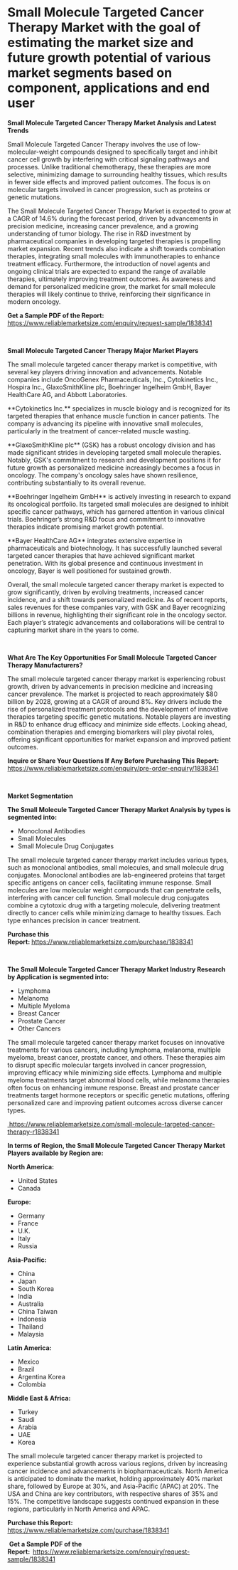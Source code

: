 <p><h1>Small Molecule Targeted Cancer Therapy Market with the goal of estimating the market size and future growth potential of various market segments based on component, applications and end user</h1></p><p><strong>Small Molecule Targeted Cancer Therapy Market Analysis and Latest Trends</strong></p>
<p><p>Small Molecule Targeted Cancer Therapy involves the use of low-molecular-weight compounds designed to specifically target and inhibit cancer cell growth by interfering with critical signaling pathways and processes. Unlike traditional chemotherapy, these therapies are more selective, minimizing damage to surrounding healthy tissues, which results in fewer side effects and improved patient outcomes. The focus is on molecular targets involved in cancer progression, such as proteins or genetic mutations.</p><p>The Small Molecule Targeted Cancer Therapy Market is expected to grow at a CAGR of 14.6% during the forecast period, driven by advancements in precision medicine, increasing cancer prevalence, and a growing understanding of tumor biology. The rise in R&D investment by pharmaceutical companies in developing targeted therapies is propelling market expansion. Recent trends also indicate a shift towards combination therapies, integrating small molecules with immunotherapies to enhance treatment efficacy. Furthermore, the introduction of novel agents and ongoing clinical trials are expected to expand the range of available therapies, ultimately improving treatment outcomes. As awareness and demand for personalized medicine grow, the market for small molecule therapies will likely continue to thrive, reinforcing their significance in modern oncology.</p></p>
<p><strong>Get a Sample PDF of the Report:&nbsp;</strong> <a href="https://www.reliablemarketsize.com/enquiry/request-sample/1838341?utm_campaign=3537&utm_medium=2&utm_source=Github&utm_content=ia&utm_term=13042025&utm_id=small-molecule-targeted-cancer-therapy">https://www.reliablemarketsize.com/enquiry/request-sample/1838341</a></p>
<p>&nbsp;</p>
<p><strong>Small Molecule Targeted Cancer Therapy Major Market Players</strong></p>
<p><p>The small molecule targeted cancer therapy market is competitive, with several key players driving innovation and advancements. Notable companies include OncoGenex Pharmaceuticals, Inc., Cytokinetics Inc., Hospira Inc., GlaxoSmithKline plc, Boehringer Ingelheim GmbH, Bayer HealthCare AG, and Abbott Laboratories.</p><p>**Cytokinetics Inc.** specializes in muscle biology and is recognized for its targeted therapies that enhance muscle function in cancer patients. The company is advancing its pipeline with innovative small molecules, particularly in the treatment of cancer-related muscle wasting.</p><p>**GlaxoSmithKline plc** (GSK) has a robust oncology division and has made significant strides in developing targeted small molecule therapies. Notably, GSK's commitment to research and development positions it for future growth as personalized medicine increasingly becomes a focus in oncology. The company's oncology sales have shown resilience, contributing substantially to its overall revenue.</p><p>**Boehringer Ingelheim GmbH** is actively investing in research to expand its oncological portfolio. Its targeted small molecules are designed to inhibit specific cancer pathways, which has garnered attention in various clinical trials. Boehringer’s strong R&D focus and commitment to innovative therapies indicate promising market growth potential.</p><p>**Bayer HealthCare AG** integrates extensive expertise in pharmaceuticals and biotechnology. It has successfully launched several targeted cancer therapies that have achieved significant market penetration. With its global presence and continuous investment in oncology, Bayer is well positioned for sustained growth.</p><p>Overall, the small molecule targeted cancer therapy market is expected to grow significantly, driven by evolving treatments, increased cancer incidence, and a shift towards personalized medicine. As of recent reports, sales revenues for these companies vary, with GSK and Bayer recognizing billions in revenue, highlighting their significant role in the oncology sector. Each player’s strategic advancements and collaborations will be central to capturing market share in the years to come.</p></p>
<p>&nbsp;</p>
<p><strong>What Are The Key Opportunities For Small Molecule Targeted Cancer Therapy Manufacturers?</strong></p>
<p><p>The small molecule targeted cancer therapy market is experiencing robust growth, driven by advancements in precision medicine and increasing cancer prevalence. The market is projected to reach approximately $80 billion by 2028, growing at a CAGR of around 8%. Key drivers include the rise of personalized treatment protocols and the development of innovative therapies targeting specific genetic mutations. Notable players are investing in R&D to enhance drug efficacy and minimize side effects. Looking ahead, combination therapies and emerging biomarkers will play pivotal roles, offering significant opportunities for market expansion and improved patient outcomes.</p></p>
<p><strong>Inquire or Share Your Questions If Any Before Purchasing This Report:</strong> <a href="https://www.reliablemarketsize.com/enquiry/pre-order-enquiry/1838341?utm_campaign=3537&utm_medium=2&utm_source=Github&utm_content=ia&utm_term=13042025&utm_id=small-molecule-targeted-cancer-therapy">https://www.reliablemarketsize.com/enquiry/pre-order-enquiry/1838341</a></p>
<p>&nbsp;</p>
<p><strong>Market Segmentation</strong></p>
<p><strong>The Small Molecule Targeted Cancer Therapy Market Analysis by types is segmented into:</strong></p>
<p><ul><li>Monoclonal Antibodies</li><li>Small Molecules</li><li>Small Molecule Drug Conjugates</li></ul></p>
<p><p>The small molecule targeted cancer therapy market includes various types, such as monoclonal antibodies, small molecules, and small molecule drug conjugates. Monoclonal antibodies are lab-engineered proteins that target specific antigens on cancer cells, facilitating immune response. Small molecules are low molecular weight compounds that can penetrate cells, interfering with cancer cell function. Small molecule drug conjugates combine a cytotoxic drug with a targeting molecule, delivering treatment directly to cancer cells while minimizing damage to healthy tissues. Each type enhances precision in cancer treatment.</p></p>
<p><strong>Purchase this Report:&nbsp;</strong><a href="https://www.reliablemarketsize.com/purchase/1838341?utm_campaign=3537&utm_medium=2&utm_source=Github&utm_content=ia&utm_term=13042025&utm_id=small-molecule-targeted-cancer-therapy">https://www.reliablemarketsize.com/purchase/1838341</a></p>
<p>&nbsp;</p>
<p><strong>The Small Molecule Targeted Cancer Therapy Market Industry Research by Application is segmented into:</strong></p>
<p><ul><li>Lymphoma</li><li>Melanoma</li><li>Multiple Myeloma</li><li>Breast Cancer</li><li>Prostate Cancer</li><li>Other Cancers</li></ul></p>
<p><p>The small molecule targeted cancer therapy market focuses on innovative treatments for various cancers, including lymphoma, melanoma, multiple myeloma, breast cancer, prostate cancer, and others. These therapies aim to disrupt specific molecular targets involved in cancer progression, improving efficacy while minimizing side effects. Lymphoma and multiple myeloma treatments target abnormal blood cells, while melanoma therapies often focus on enhancing immune response. Breast and prostate cancer treatments target hormone receptors or specific genetic mutations, offering personalized care and improving patient outcomes across diverse cancer types.</p></p>
<p><a href="https://www.reliablemarketsize.com/small-molecule-targeted-cancer-therapy-r1838341?utm_campaign=3537&utm_medium=2&utm_source=Github&utm_content=ia&utm_term=13042025&utm_id=small-molecule-targeted-cancer-therapy">&nbsp;https://www.reliablemarketsize.com/small-molecule-targeted-cancer-therapy-r1838341</a></p>
<p><strong>In terms of Region, the Small Molecule Targeted Cancer Therapy Market Players available by Region are:</strong></p>
<p>
    <p> <strong> North America: </strong>
        <ul>
            <li>United States</li>
            <li>Canada</li>
        </ul>
        </p> 
    <p> <strong> Europe: </strong>
        <ul>
            <li>Germany</li>
            <li>France</li>
            <li>U.K.</li>
            <li>Italy</li>
            <li>Russia</li>
        </ul>
        </p> 
    <p> <strong> Asia-Pacific: </strong>
        <ul>
            <li>China</li>
            <li>Japan</li>
            <li>South Korea</li>
            <li>India</li>
            <li>Australia</li>
            <li>China Taiwan</li>
            <li>Indonesia</li>
            <li>Thailand</li>
            <li>Malaysia</li>
        </ul>
        </p> 
    <p> <strong> Latin America: </strong>
        <ul>
            <li>Mexico</li>
            <li>Brazil</li>
            <li>Argentina Korea</li>
            <li>Colombia</li>
        </ul>
        </p> 
    <p> <strong> Middle East & Africa: </strong>
        <ul>
            <li>Turkey</li>
            <li>Saudi</li>
            <li>Arabia</li>
            <li>UAE</li>
            <li>Korea</li>
        </ul>
    </p>
    </p>
<p><p>The small molecule targeted cancer therapy market is projected to experience substantial growth across various regions, driven by increasing cancer incidence and advancements in biopharmaceuticals. North America is anticipated to dominate the market, holding approximately 40% market share, followed by Europe at 30%, and Asia-Pacific (APAC) at 20%. The USA and China are key contributors, with respective shares of 35% and 15%. The competitive landscape suggests continued expansion in these regions, particularly in North America and APAC.</p></p>
<p><strong>Purchase this Report: </strong><a href="https://www.reliablemarketsize.com/purchase/1838341?utm_campaign=3537&utm_medium=2&utm_source=Github&utm_content=ia&utm_term=13042025&utm_id=small-molecule-targeted-cancer-therapy">https://www.reliablemarketsize.com/purchase/1838341</a></p>
<p>&nbsp;<strong>Get a Sample PDF of the Report:&nbsp;&nbsp;</strong><a href="https://www.reliablemarketsize.com/enquiry/request-sample/1838341?utm_campaign=3537&utm_medium=2&utm_source=Github&utm_content=ia&utm_term=13042025&utm_id=small-molecule-targeted-cancer-therapy">https://www.reliablemarketsize.com/enquiry/request-sample/1838341</a></p>
<p><strong></strong></p>
<p><p></p><p></p><p></p></p>